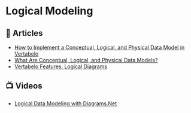 
# Logical Modeling

## 📕 Articles

- [How to Implement a Conceptual, Logical, and Physical Data Model in Vertabelo](https://vertabelo.com/blog/conceptual-logical-and-physical-data-model/)
- [What Are Conceptual, Logical, and Physical Data Models?](https://vertabelo.com/blog/conceptual-logical-physical-data-model/)
- [Vertabelo Features: Logical Diagrams](https://vertabelo.com/blog/logical-diagrams/)

## 📺 Videos

- [Logical Data Modeling with Diagrams.Net](https://www.youtube.com/watch?v=CmjW3HyazRA)


